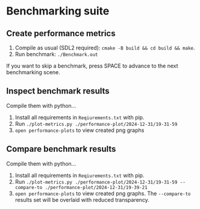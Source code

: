 # Benchmarking suite

## Create performance metrics
1. Compile as usual (SDL2 required): `cmake -B build && cd build && make`.
2. Run benchmark: `./Benchmark.out`

If you want to skip a benchmark, press SPACE to advance to the next benchmarking scene.

## Inspect benchmark results
Compile them with python...
1. Install all requirements in `Reqiurements.txt` with pip.
2. Run `./plot-metrics.py ./performance-plot/2024-12-31/19-31-59`
3. `open performance-plots` to view created png graphs

## Compare benchmark results
Compile them with python...
1. Install all requirements in `Reqiurements.txt` with pip.
2. Run `./plot-metrics.py ./performance-plot/2024-12-31/19-31-59 --compare-to ./performance-plot/2024-12-31/19-39-21`
3. `open performance-plots` to view created png graphs. The `--compare-to` results set will be overlaid with reduced transparency.

